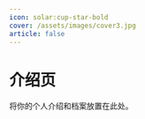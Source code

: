 ```yaml
---
icon: solar:cup-star-bold
cover: /assets/images/cover3.jpg
article: false
---
```


# 介绍页

将你的个人介绍和档案放置在此处。
